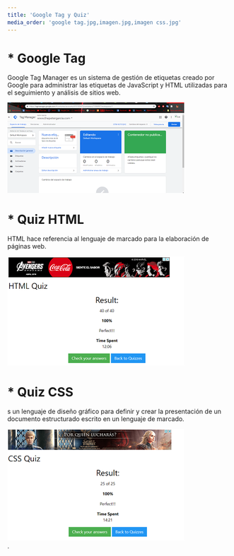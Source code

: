 ```yaml
---
title: 'Google Tag y Quiz'
media_order: 'google tag.jpg,imagen.jpg,imagen css.jpg'
---
```


# * Google Tag

Google Tag Manager es un sistema de gestión de etiquetas creado por Google para administrar las etiquetas de JavaScript y HTML utilizadas para el seguimiento y análisis de sitios web.

![](google%20tag.jpg)

# * Quiz HTML

HTML hace referencia al lenguaje de marcado para la elaboración de páginas web.

![](imagen.jpg)

# * Quiz CSS

s un lenguaje de diseño gráfico para definir y crear la presentación de un documento estructurado escrito en un lenguaje de marcado.​ 

![](imagen%20css.jpg)     
.
